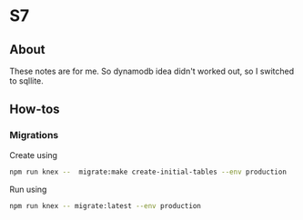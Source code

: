 # S7

## About

These notes are for me. So dynamodb idea didn't worked out, so I switched to sqllite.

## How-tos

### Migrations

Create using
```bash
npm run knex --  migrate:make create-initial-tables --env production
```

Run using
```bash
npm run knex -- migrate:latest --env production
```